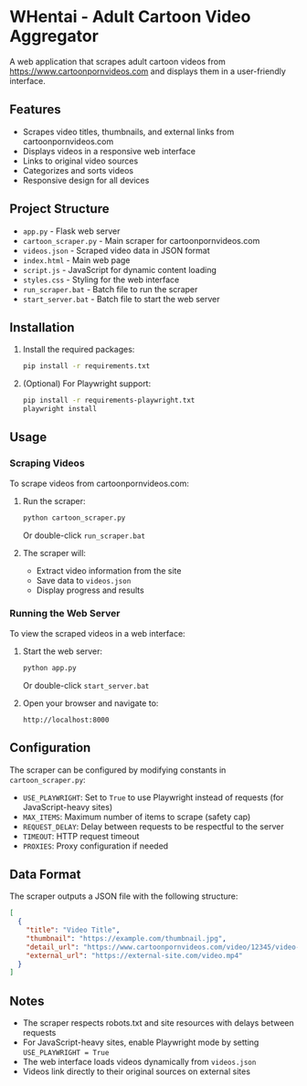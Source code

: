 # WHentai - Adult Cartoon Video Aggregator

A web application that scrapes adult cartoon videos from https://www.cartoonpornvideos.com and displays them in a user-friendly interface.

## Features

- Scrapes video titles, thumbnails, and external links from cartoonpornvideos.com
- Displays videos in a responsive web interface
- Links to original video sources
- Categorizes and sorts videos
- Responsive design for all devices

## Project Structure

- `app.py` - Flask web server
- `cartoon_scraper.py` - Main scraper for cartoonpornvideos.com
- `videos.json` - Scraped video data in JSON format
- `index.html` - Main web page
- `script.js` - JavaScript for dynamic content loading
- `styles.css` - Styling for the web interface
- `run_scraper.bat` - Batch file to run the scraper
- `start_server.bat` - Batch file to start the web server

## Installation

1. Install the required packages:
   ```bash
   pip install -r requirements.txt
   ```

2. (Optional) For Playwright support:
   ```bash
   pip install -r requirements-playwright.txt
   playwright install
   ```

## Usage

### Scraping Videos

To scrape videos from cartoonpornvideos.com:

1. Run the scraper:
   ```bash
   python cartoon_scraper.py
   ```
   
   Or double-click `run_scraper.bat`

2. The scraper will:
   - Extract video information from the site
   - Save data to `videos.json`
   - Display progress and results

### Running the Web Server

To view the scraped videos in a web interface:

1. Start the web server:
   ```bash
   python app.py
   ```
   
   Or double-click `start_server.bat`

2. Open your browser and navigate to:
   ```
   http://localhost:8000
   ```

## Configuration

The scraper can be configured by modifying constants in `cartoon_scraper.py`:

- `USE_PLAYWRIGHT`: Set to `True` to use Playwright instead of requests (for JavaScript-heavy sites)
- `MAX_ITEMS`: Maximum number of items to scrape (safety cap)
- `REQUEST_DELAY`: Delay between requests to be respectful to the server
- `TIMEOUT`: HTTP request timeout
- `PROXIES`: Proxy configuration if needed

## Data Format

The scraper outputs a JSON file with the following structure:

```json
[
  {
    "title": "Video Title",
    "thumbnail": "https://example.com/thumbnail.jpg",
    "detail_url": "https://www.cartoonpornvideos.com/video/12345/video-title",
    "external_url": "https://external-site.com/video.mp4"
  }
]
```

## Notes

- The scraper respects robots.txt and site resources with delays between requests
- For JavaScript-heavy sites, enable Playwright mode by setting `USE_PLAYWRIGHT = True`
- The web interface loads videos dynamically from `videos.json`
- Videos link directly to their original sources on external sites